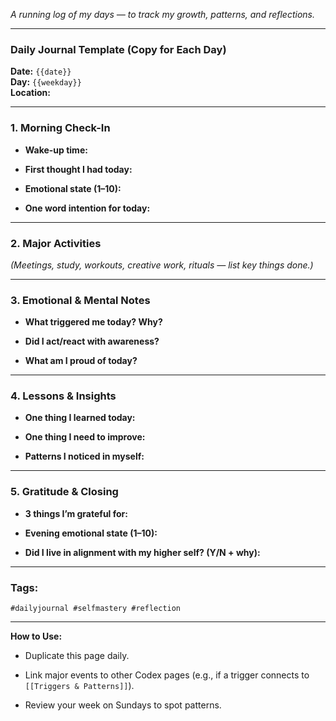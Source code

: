 _A running log of my days — to track my growth, patterns, and reflections._

---

### **Daily Journal Template (Copy for Each Day)**

**Date:** `{{date}}`  
**Day:** `{{weekday}}`  
**Location:**

---

### **1. Morning Check-In**

- **Wake-up time:**
    
- **First thought I had today:**
    
- **Emotional state (1–10):**
    
- **One word intention for today:**
    

---

### **2. Major Activities**

_(Meetings, study, workouts, creative work, rituals — list key things done.)_

---

### **3. Emotional & Mental Notes**

- **What triggered me today? Why?**
    
- **Did I act/react with awareness?**
    
- **What am I proud of today?**
    

---

### **4. Lessons & Insights**

- **One thing I learned today:**
    
- **One thing I need to improve:**
    
- **Patterns I noticed in myself:**
    

---

### **5. Gratitude & Closing**

- **3 things I’m grateful for:**
    

- **Evening emotional state (1–10):**
    
- **Did I live in alignment with my higher self? (Y/N + why):**
    

---

### **Tags:**

`#dailyjournal #selfmastery #reflection`

---

**How to Use:**

- Duplicate this page daily.
    
- Link major events to other Codex pages (e.g., if a trigger connects to `[[Triggers & Patterns]]`).
    
- Review your week on Sundays to spot patterns.